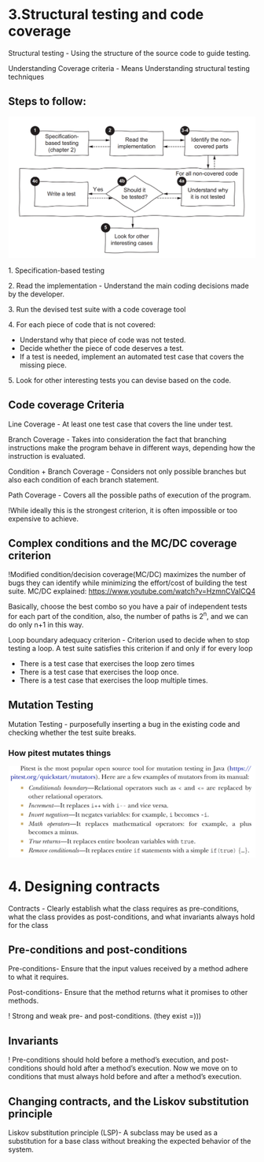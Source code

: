 <link rel="stylesheet" type="text/css" href="../styles.css">

# 3.Structural testing and code coverage

<!-- <img src="img/testingWorkflow.png" alt="Effective testing" width="75%"> -->

<!-- <span class="term"> </span>
<span class="definition"> </span>
<span class="important"><span class="exclamation">!</span> </span> -->

<span class="term"> Structural testing </span>
<span class="definition"> - Using the structure of the source code to guide testing. </span>

<span class="term"> Understanding Coverage criteria </span>
<span class="definition"> - Means Understanding structural testing techniques </span>

## Steps to follow:
<img src="img/stepsStructuralTesting.png" alt="Effective testing">

1.<span class="term"> Specification-based testing  </span>

2.<span class="term"> Read the implementation </span>
<span class="definition"> - Understand the main coding decisions made by the
developer.</span>

3.<span class="term"> Run the devised test suite with a code coverage tool</span>

4.<span class="term"> For each piece of code that is not covered:</span>
- <span class="definition">Understand why that piece of code was not tested.</span>
- <span class="definition">Decide whether the piece of code deserves a test.</span>
- <span class="definition">If a test is needed, implement an automated test case that covers the missing piece.</span>

5.<span class="term"> Look for other interesting tests you can devise based on the code. </span>

## Code coverage Criteria

<span class="term"> Line Coverage</span>
<span class="definition">- At least one test case that covers the line under test.</span>

<span class="term"> Branch Coverage</span>
<span class="definition">- Takes into consideration the fact that branching instructions make the program behave in different ways, depending how
the instruction is evaluated.</span>

<span class="term"> Condition + Branch Coverage</span>
<span class="definition">- Considers not only possible branches but also each condition of each branch statement.</span>

<span class="term"> Path Coverage</span>
<span class="definition">- Covers all the possible paths of execution of the program.</span>

<span class="important"><span class="exclamation">!</span>While ideally this is the strongest criterion, it is often impossible or too expensive to achieve. </span>

##  Complex conditions and the MC/DC coverage criterion

<span class="important"><span class="exclamation">!</span>Modified condition/decision coverage(MC/DC)<span class="definition"> maximizes the number of bugs they can identify while minimizing the effort/cost of building the test suite. </span></span>
MC/DC explained:
https://www.youtube.com/watch?v=HzmnCVaICQ4

Basically, choose the best combo so you have a pair of independent tests for each part of the condition,
also, the number of paths is 2<sup>n</sup>, and we can do only n+1 in this way.


<span class="term"> Loop boundary adequacy criterion</span>
<span class="definition"> - Criterion used to decide when to stop testing a loop. A test suite satisfies
this criterion if and only if for every loop</span>
- <span class="definition">There is a test case that exercises the loop zero times</span>
- <span class="definition"> There is a test case that exercises the loop once.</span>
- <span class="definition">There is a test case that exercises the loop multiple times.</span>

## Mutation Testing
<span class="term"> Mutation Testing</span>
<span class="definition"> - purposefully inserting a bug in the existing code and checking whether the test suite breaks.</span>

### How pitest mutates things

<img src="img/whatPitestDoes.png" alt="Effective testing">

# 4. Designing contracts
<span class="term"> Contracts </span><span class="definition"> - Clearly establish what the class requires as pre-conditions, what the class provides as post-conditions, and what invariants always hold for the class </span>

## Pre-conditions and post-conditions
<span class="term">Pre-conditions</span><span class ="definition">- Ensure that the input values received by a method adhere to what it requires.</span>

<span class="term">Post-conditions</span><span class ="definition">- Ensure that the method returns what it promises to other methods.</span>

<span class="important"><span class="exclamation">!</span> Strong and weak pre- and post-conditions. (they exist =))) </span> 

## Invariants

<span class="important"><span class="exclamation">!</span> Pre-conditions should hold before a method’s execution, and post-conditions should hold after a method’s execution. Now we move on to conditions that must always hold before and after a method’s execution. </span> 

## Changing contracts, and the Liskov substitution principle

<span class="term">Liskov substitution principle (LSP)</span><span class ="definition">- A subclass may be used as a substitution for a base class without breaking the expected behavior of the system.</span>


